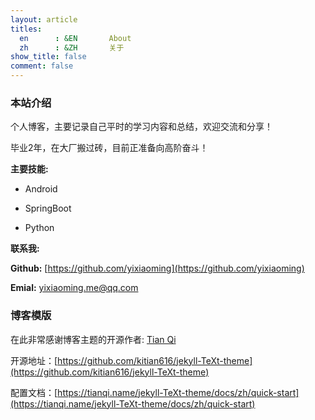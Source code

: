 ```yaml
---
layout: article
titles:
  en      : &EN       About
  zh      : &ZH       关于
show_title: false
comment: false
---
```


### 本站介绍

个人博客，主要记录自己平时的学习内容和总结，欢迎交流和分享！

毕业2年，在大厂搬过砖，目前正准备向高阶奋斗！

**主要技能:**
- Android

- SpringBoot

- Python

**联系我:**

**Github:** [https://github.com/yixiaoming](https://github.com/yixiaoming)

**Emial:**  [yixiaoming.me@qq.com](mailto:yixiaoming.me@qq.com)


### 博客模版

在此非常感谢博客主题的开源作者: [Tian Qi](https://github.com/kitian616)

开源地址：[https://github.com/kitian616/jekyll-TeXt-theme](https://github.com/kitian616/jekyll-TeXt-theme)

配置文档：[https://tianqi.name/jekyll-TeXt-theme/docs/zh/quick-start](https://tianqi.name/jekyll-TeXt-theme/docs/zh/quick-start)
